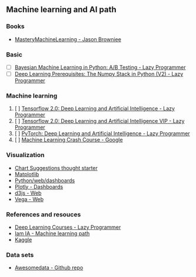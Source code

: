 ## Machine learning and AI path

### Books

- [MasteryMachineLearning - Jason Browniee](https://drive.google.com/drive/folders/1Xk6xK7YDO00wz2MnbpYGe6SRWNowk7J4?usp=sharing)


### Basic

- [ ] [Bayesian Machine Learning in Python: A/B Testing - Lazy Programmer](https://www.udemy.com/course/bayesian-machine-learning-in-python-ab-testing/?referralCode=8312098927EDB63AF429)
- [ ] [Deep Learning Prerequisites: The Numpy Stack in Python (V2) - Lazy Programmer](https://deeplearningcourses.com/c/deep-learning-prerequisites-the-numpy-stack-in-python)

### Machine learning

1. [ ] [Tensorflow 2.0: Deep Learning and Artificial Intelligence - Lazy Programmer](https://www.udemy.com/course/deep-learning-tensorflow-2/)
2. [ ] [Tensorflow 2.0: Deep Learning and Artificial Intelligence VIP - Lazy Programmer](https://deeplearningcourses.com/c/deep-learning-tensorflow-2)
3. [ ] [PyTorch: Deep Learning and Artificial Intelligence - Lazy Programmer](https://www.udemy.com/course/pytorch-deep-learning/?couponCode=PYTORCHVIP8)
3. [ ] [Machine Learning Crash Course - Google](https://developers.google.com/machine-learning/crash-course)

### Visualization

- [Chart Suggestions thought starter](https://extremepresentation.typepad.com/files/choosing-a-good-chart-09.pdf)
- [Matplotlib](https://matplotlib.org/)
- [Python/web/dashboards](https://github.com/streamlit/streamlit)
- [Plotly - Dashboards](https://plotly.com/dash/)
- [d3js - Web](https://d3js.org/)
- [Vega - Web](https://vega.github.io/vega-lite/)

### References and resouces

- [Deep Learning Courses - Lazy Programmer](https://lazyprogrammer.me/deep-learning-courses/) 
- [Iam IA - Machine learning path](https://i.am.ai/roadmap/#note)
- [Kaggle](https://www.kaggle.com/)

### Data sets

- [Awesomedata - Github repo](https://github.com/awesomedata/awesome-public-datasets)

